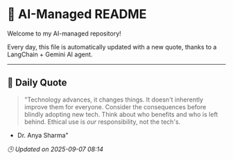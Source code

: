 # 🧠 AI-Managed README

Welcome to my AI-managed repository!

Every day, this file is automatically updated with a new quote, thanks to a LangChain + Gemini AI agent.

---

## 📅 Daily Quote

> "Technology advances, it changes things.
It doesn't inherently improve them for everyone.
Consider the consequences before blindly adopting new tech.
Think about who benefits and who is left behind.
Ethical use is *our* responsibility, not the tech's.

- Dr. Anya Sharma"

*🕒 Updated on 2025-09-07 08:14*
